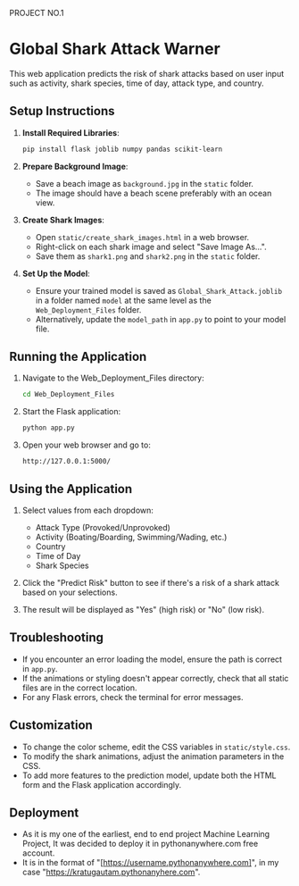 PROJECT NO.1
# Global Shark Attack Warner

This web application predicts the risk of shark attacks based on user input such as activity, shark species, time of day, attack type, and country.

## Setup Instructions

1. **Install Required Libraries**:
   ```bash
   pip install flask joblib numpy pandas scikit-learn
   ```

2. **Prepare Background Image**:
   - Save a beach image as `background.jpg` in the `static` folder.
   - The image should have a beach scene preferably with an ocean view.

3. **Create Shark Images**:
   - Open `static/create_shark_images.html` in a web browser.
   - Right-click on each shark image and select "Save Image As...".
   - Save them as `shark1.png` and `shark2.png` in the `static` folder.

4. **Set Up the Model**:
   - Ensure your trained model is saved as `Global_Shark_Attack.joblib` in a folder named `model` at the same level as the `Web_Deployment_Files` folder.
   - Alternatively, update the `model_path` in `app.py` to point to your model file.

## Running the Application

1. Navigate to the Web_Deployment_Files directory:
   ```bash
   cd Web_Deployment_Files
   ```

2. Start the Flask application:
   ```bash
   python app.py
   ```

3. Open your web browser and go to:
   ```
   http://127.0.0.1:5000/
   ```

## Using the Application

1. Select values from each dropdown:
   - Attack Type (Provoked/Unprovoked)
   - Activity (Boating/Boarding, Swimming/Wading, etc.)
   - Country
   - Time of Day
   - Shark Species

2. Click the "Predict Risk" button to see if there's a risk of a shark attack based on your selections.

3. The result will be displayed as "Yes" (high risk) or "No" (low risk).

## Troubleshooting

- If you encounter an error loading the model, ensure the path is correct in `app.py`.
- If the animations or styling doesn't appear correctly, check that all static files are in the correct location.
- For any Flask errors, check the terminal for error messages.

## Customization

- To change the color scheme, edit the CSS variables in `static/style.css`.
- To modify the shark animations, adjust the animation parameters in the CSS.
- To add more features to the prediction model, update both the HTML form and the Flask application accordingly.

## Deployment

- As it is my one of the earliest, end to end project Machine Learning Project, It was decided to deploy it in pythonanywhere.com free account.
- It is in the format of "[https://username.pythonanywhere.com]", in my case "https://kratugautam.pythonanyhere.com".
